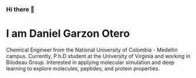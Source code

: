 ### Hi there 🍍
# I am Daniel Garzon Otero
Chemical Engineer from the National University of Colombia - Medellin campus. 
Currently, P.h.D student at the University of Virginia and working in Bilodeau Group. Interested in applying molecular simulation and deep learning to explore molecules, peptides, and protein properties.

